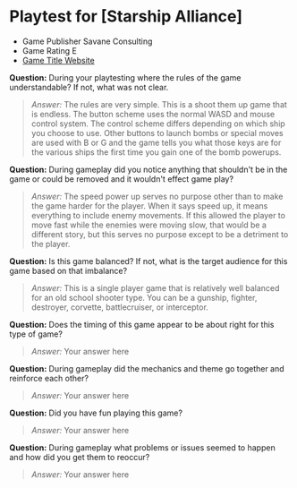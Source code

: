 # Playtest for [Starship Alliance]

* Game Publisher Savane Consulting
* Game Rating E
* [Game Title Website](https://robin-3ch208.itch.io/starship-alliance)

**Question:** During your playtesting where the rules of the game understandable? If not, what was not clear.
> _Answer:_ The rules are very simple. This is a shoot them up game that is endless.  The button scheme uses the normal WASD and mouse control system.  The control scheme differs depending on which ship you choose to use.  Other buttons to launch bombs or special moves are used with B or G and the game tells you what those keys are for the various ships the first time you gain one of the bomb powerups. 

**Question:** During gameplay did you notice anything that shouldn't be in the game or could be removed and it wouldn't effect game play?
> _Answer:_ The speed power up serves no purpose other than to make the game harder for the player.  When it says speed up, it means everything to include enemy movements.  If this allowed the player to move fast while the enemies were moving slow, that would be a different story, but this serves no purpose except to be a detriment to the player.

**Question:** Is this game balanced? If not, what is the target audience for this game based on that imbalance?
> _Answer:_ This is a single player game that is relatively well balanced for an old school shooter type. You can be a gunship, fighter, destroyer, corvette, battlecruiser, or interceptor.

**Question:** Does the timing of this game appear to be about right for this type of game?
> _Answer:_ Your answer here

**Question:** During gameplay did the mechanics and theme go together and reinforce each other?
> _Answer:_ Your answer here

**Question:** Did you have fun playing this game?
> _Answer:_ Your answer here

**Question:** During gameplay what problems or issues seemed to happen and how did you get them to reoccur?
> _Answer:_ Your answer here
